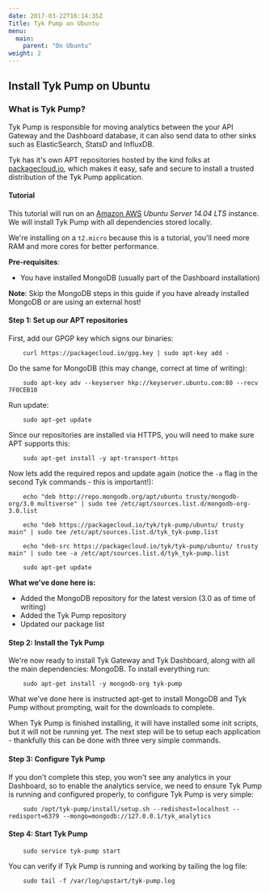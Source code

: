 ```yaml
---
date: 2017-03-22T16:14:35Z
Title: Tyk Pump on Ubuntu
menu:
  main:
    parent: "On Ubuntu"
weight: 2 
---
```


## Install Tyk Pump on Ubuntu

### What is Tyk Pump?

Tyk Pump is responsible for moving analytics between the your API Gateway and the Dashboard database, it can also send data to other sinks such as ElasticSearch, StatsD and InfluxDB.

Tyk has it's own APT repositories hosted by the kind folks at [packagecloud.io][1], which makes it easy, safe and secure to install a trusted distribution of the Tyk Pump application.

#### Tutorial

This tutorial will run on an [Amazon AWS][2] *Ubuntu Server 14.04 LTS* instance. We will install Tyk Pump with all dependencies stored locally.

We're installing on a `t2.micro` because this is a tutorial, you'll need more RAM and more cores for better performance.

**Pre-requisites**:

*   You have installed MongoDB (usually part of the Dashboard installation)

**Note**: Skip the MongoDB steps in this guide if you have already installed MongoDB or are using an external host!

#### Step 1: Set up our APT repositories

First, add our GPGP key which signs our binaries:
```{.copyWrapper}
    curl https://packagecloud.io/gpg.key | sudo apt-key add -
``` 

Do the same for MongoDB (this may change, correct at time of writing):
```{.copyWrapper}
    sudo apt-key adv --keyserver hkp://keyserver.ubuntu.com:80 --recv 7F0CEB10
``` 

Run update:
```{.copyWrapper}
    sudo apt-get update
```

Since our repositories are installed via HTTPS, you will need to make sure APT supports this:
```{.copyWrapper}
    sudo apt-get install -y apt-transport-https 
``` 

Now lets add the required repos and update again (notice the `-a` flag in the second Tyk commands - this is important!):
```{.copyWrapper}
    echo "deb http://repo.mongodb.org/apt/ubuntu trusty/mongodb-org/3.0 multiverse" | sudo tee /etc/apt/sources.list.d/mongodb-org-3.0.list
 
    echo "deb https://packagecloud.io/tyk/tyk-pump/ubuntu/ trusty main" | sudo tee /etc/apt/sources.list.d/tyk_tyk-pump.list
    
    echo "deb-src https://packagecloud.io/tyk/tyk-pump/ubuntu/ trusty main" | sudo tee -a /etc/apt/sources.list.d/tyk_tyk-pump.list
    
    sudo apt-get update
```

**What we've done here is:**

*   Added the MongoDB repository for the latest version (3.0 as of time of writing)
*   Added the Tyk Pump repository
*   Updated our package list

#### Step 2: Install the Tyk Pump

We're now ready to install Tyk Gateway and Tyk Dashboard, along with all the main dependencies: MongoDB. To install everything run:
```{.copyWrapper}
    sudo apt-get install -y mongodb-org tyk-pump
```

What we've done here is instructed apt-get to install MongoDB and Tyk Pump without prompting, wait for the downloads to complete.

When Tyk Pump is finished installing, it will have installed some init scripts, but it will not be running yet. The next step will be to setup each application - thankfully this can be done with three very simple commands.

#### Step 3: Configure Tyk Pump

If you don't complete this step, you won't see any analytics in your Dashboard, so to enable the analytics service, we need to ensure Tyk Pump is running and configured properly, to configure Tyk Pump is very simple:
```{.copyWrapper}
    sudo /opt/tyk-pump/install/setup.sh --redishost=localhost --redisport=6379 --mongo=mongodb://127.0.0.1/tyk_analytics
```

#### Step 4: Start Tyk Pump
```{.copyWrapper}
    sudo service tyk-pump start
```

You can verify if Tyk Pump is running and working by tailing the log file:
```{.copyWrapper}
    sudo tail -f /var/log/upstart/tyk-pump.log
```

[1]: https://packagecloud.io
[2]: http://aws.amazon.com



